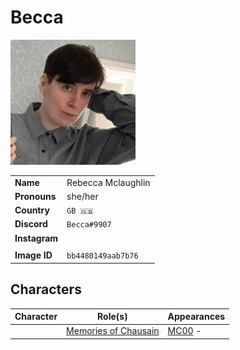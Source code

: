 # Becca

<img src="https://raw.githubusercontent.com/jesskelsall/astarus-images/main/players/bb4480149aab7b76.png" height="200" />

|||
| --- | --- |
| **Name** | Rebecca Mclaughlin | player.3
| **Pronouns** | she/her |
| **Country** | `GB 🇬🇧` |
| **Discord** | `Becca#9907` |
| **Instagram** | |
||
| **Image ID** | `bb4480149aab7b76` |

## Characters

| Character | Role(s) | Appearances |
| --- | --- | --- |
| | [Memories of Chausain](../campaigns/C3-memories-of-chausain.md) | [MC00](../sessions/MC00.md) - |
